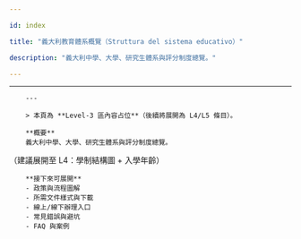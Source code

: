 ---
id: index
title: "義大利教育體系概覽（Struttura del sistema educativo）"
description: "義大利中學、大學、研究生體系與評分制度總覽。"
---

---
        ---

        > 本頁為 **Level‑3 區內容占位**（後續將展開為 L4/L5 條目）。

        **概要**
        義大利中學、大學、研究生體系與評分制度總覽。
（建議展開至 L4：學制結構圖 + 入學年齡）

        **接下來可展開**
        - 政策與流程圖解
        - 所需文件樣式與下載
        - 線上/線下辦理入口
        - 常見錯誤與避坑
        - FAQ 與案例
